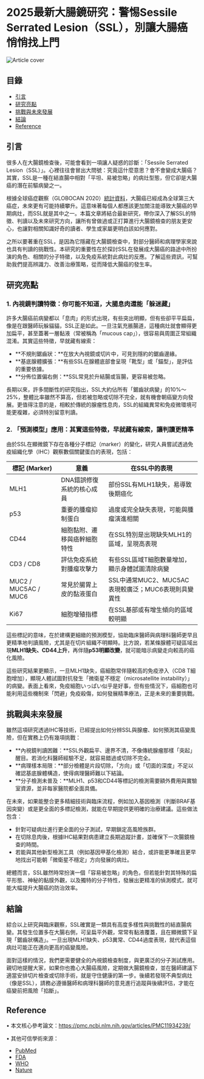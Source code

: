 # 2025最新大腸鏡研究：警惕Sessile Serrated Lesion（SSL），別讓大腸癌悄悄找上門
![Article cover](https://i.imgur.com/Pq2vIW4.png)

## 目錄

* [引言](#introduction)
* [研究亮點](#highlights)
* [挑戰與未來發展](#future-work)
* [結論](#conclusion)
* [Reference](#reference)

## 引言
<a id="introduction"></a>

很多人在大腸鏡檢查後，可能會看到一項讓人疑惑的診斷：「Sessile Serrated Lesion（SSL）」。心裡往往會冒出大問號：究竟這什麼意思？會不會變成大腸癌？其實，SSL是一種在結直腸中相對「平坦、易被忽略」的病灶型態，但它卻是大腸癌的潛在前驅病變之一。

根據全球癌症觀察（GLOBOCAN 2020）[統計資料](https://doi.org/10.1136/gutjnl-2022-327736)，大腸癌已經成為全球第三大癌症，未來更有可能持續攀升。這意味著每個人都應該更加關注能導致大腸癌的早期病灶，而SSL就是其中之一。本篇文章將結合最新研究，帶你深入了解SSL的特徵、判讀以及未來研究方向，讓所有曾做過或正打算進行大腸鏡檢查的朋友更安心，也讓對相關知識好奇的讀者、學生或家屬更明白該如何應對。

之所以要著重在SSL，是因為它隱藏在大腸鏡檢查中，對部分醫師和病理學家來說也具有判讀的挑戰性。本研究的重要性在於探討SSL在發展成大腸癌的路途中所扮演的角色、相關的分子特徵，以及免疫系統對此病灶的反應。了解這些資訊，可幫助我們提高辨識力、改善治療策略，從而降低大腸癌的發生率。

## 研究亮點
<a id="highlights"></a>

### 1\. 內視鏡判讀特徵：你可能不知道，大腸息肉還能「躲迷藏」

許多大腸癌前病變都以「息肉」的形式出現，有些突出明顯，但有些卻平平扁扁，像是在跟醫師玩躲貓貓，SSL正是如此。一旦注氣充脹腸道，這種病灶就會顯得更加扁平，甚至蓋著一層黏液（常被稱為「mucous cap」），很容易與周圍正常組織混淆。其實這些特徵，早就藏有線索：

* **不規則鋸齒狀：**在放大內視鏡或切片中，可見到隱約的鋸齒邊緣。
* **基底腺體擴張：**有些SSL在腺體底部會呈現「靴型」或「錨型」，是評估的重要依據。
* **分佈位置偏右側：**SSL常見於升結腸或盲腸，更容易被忽略。

長期以來，許多間斷性的研究指出，SSL大約佔所有「鋸齒狀病變」的10%～25%，整體比率雖然不算高，但若被忽略或切除不完全，就有機會朝癌變方向發展。更值得注意的是，相較於傳統的腺瘤性息肉，SSL的組織異常和免疫微環境可能更複雜，必須特別留意判讀。

### 2\. 「預測模型」應用：其實這些特徵，早就藏有線索，讓判讀更精準

由於SSL在顯微鏡下存在各種分子標記（marker）的變化，研究人員嘗試透過免疫組織化學（IHC）觀察數個關鍵蛋白的表現，包括：

| 標記 (Marker)          | 意義             | 在SSL中的表現                           |
| -------------------- | -------------- | ---------------------------------- |
| MLH1                 | DNA錯誤修復系統的核心成員 | 部份SSL有MLH1缺失，易導致後期癌化               |
| p53                  | 重要的腫瘤抑制蛋白      | 過度或完全缺失表現，可能與腫瘤演進相關                |
| CD44                 | 細胞黏附、遷移與癌幹細胞特性 | 在SSL特別是出現缺失MLH1的區域，呈現高表現           |
| CD3 / CD8            | 評估免疫系統對腫瘤攻擊力   | 有些SSL區域T細胞數量增加，顯示身體試圖清除病變          |
| MUC2 / MUC5AC / MUC6 | 常見於腸胃上皮的黏液蛋白   | SSL中通常MUC2、MUC5AC表現較廣泛；MUC6表現則具變異性 |
| Ki67                 | 細胞增殖指標         | 在SSL基部或有增生傾向的區域較明顯                 |

這些標記的意味，在於建構更細緻的預測模型，協助臨床醫師與病理科醫師更早且更精準地判讀風險，尤其是在切片組織不明顯時。比方說，若某條腺體可疑區域出現**MLH1缺失、CD44上升**，再伴隨**p53明顯改變**，就可能暗示病變走向較高的癌化風險。

這些研究結果更顯示，一旦MLH1缺失，癌細胞常伴隨較高的免疫滲入（CD8 T細胞增加），顯現人體試圖對抗發生「微衛星不穩定（microsatellite instability）」的病變。表面上看來，免疫細胞いっぱい似乎是好事，但有些情況下，癌細胞也可能利用這些機制來「閃避」免疫殺傷，如何發展精準療法，正是未來的重要挑戰。

## 挑戰與未來發展
<a id="future-work"></a>

雖然這項研究透過IHC等技術，已經提出如何分辨SSL與腺瘤、如何預測其癌變風險，但在實務上仍有幾項挑戰：

* **內視鏡判讀困難：**SSL外觀扁平、邊界不清，不像傳統腺瘤那樣「突起」醒目。若消化科醫師經驗不足，就容易錯過或切除不完全。
* **病理樣本局限：**部分檢體是片段切除，「方向」或「切面的深度」不足以確認基底腺體構造，使得病理醫師難以下結論。
* **分子檢測未普及：**MLH1、p53和CD44等標記的檢測需要額外費用與實驗室資源，並非每家醫院都全面具備。

在未來，如果能整合更多精細技術與臨床流程，例如加入基因檢測（判斷BRAF基因突變）或是更全面的多標記檢測，就能在早期提供更明確的治療建議。這些做法包含：

* 針對可疑病灶進行更全面的分子測試，早期鎖定高風險族群。
* 在切除息肉後，根據IHC結果對病患建立長期追蹤計畫，並確保下一次腸鏡檢查的時間。
* 若能與其他新型檢測工具（例如基因甲基化檢測）結合，或許能更準確且更早地找出可能朝「微衛星不穩定」方向發展的病灶。

總體而言，SSL雖然時常扮演一個「容易被忽略」的角色，但若能針對其特殊的扁平形態、神秘的黏膜外觀，以及獨特的分子特性，發展出更精准的偵測模式，就可能大幅提升大腸癌的防治效率。

## 結論
<a id="conclusion"></a>

綜合以上研究與臨床觀察，SSL確實是一類具有高度多樣性與挑戰性的結直腸病變。其發生位置多在大腸右側，可呈扁平外觀，常常有黏液覆蓋，且在顯微鏡下呈現「鋸齒狀構造」。一旦出現MLH1缺失、p53異常、CD44過度表現，就代表這個病灶可能正在邁向更高的癌變風險。

面對這樣的情況，我們更需要健全的內視鏡檢查制度，與更廣泛的分子測試應用。親切地提醒大家，如果你也擔心大腸癌風險，定期做大腸鏡檢查，並在醫師建議下適當安排切片檢查或切除手術，就是守住健康的第一步。後續若發現不典型病灶（像是SSL），請務必遵循醫師和病理科醫師的意見進行追蹤與後續評估，才能在癌變前把風險「掐斷」。

## Reference
<a id="reference"></a>

• 本文核心參考論文：<https://pmc.ncbi.nlm.nih.gov/articles/PMC11934239/>

• 其他可信學術來源：

* [PubMed](https://pubmed.ncbi.nlm.nih.gov/)
* [FDA](https://www.fda.gov/)
* [WHO](https://www.who.int/)
* [Nature](https://www.nature.com/)